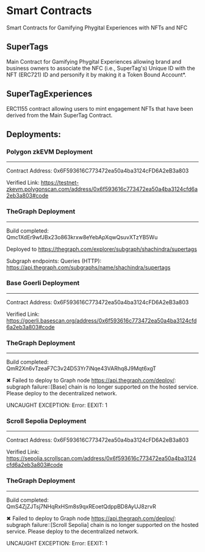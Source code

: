 # Smart Contracts
Smart Contracts for Gamifying Phygital Experiences with NFTs and NFC


## SuperTags

Main Contract for Gamifying Phygital Experiences allowing brand and business owners to associate the NFC (i.e., SuperTag's) Unique ID with the NFT (ERC721) ID and personify it by making it a Token Bound Account*.

## SuperTagExperiences

ERC1155 contract allowing users to mint engagement NFTs that have been derived from the Main SuperTag Contract.

## Deployments:

### Polygon zkEVM Deployment
___

Contract Address: 0x6F593616C773472ea50a4ba3124cFD6A2eB3a803

Verified Link: https://testnet-zkevm.polygonscan.com/address/0x6f593616c773472ea50a4ba3124cfd6a2eb3a803#code

### TheGraph Deployment
___

Build completed: Qmc1XdEr9wfJBx23o863krxw8eYebApXqwQsuvXTzYB5Wu

Deployed to https://thegraph.com/explorer/subgraph/shachindra/supertags

Subgraph endpoints:
Queries (HTTP):     https://api.thegraph.com/subgraphs/name/shachindra/supertags

### Base Goerli Deployment
___

Contract Address: 0x6F593616C773472ea50a4ba3124cFD6A2eB3a803

Verified Link: https://goerli.basescan.org/address/0x6f593616c773472ea50a4ba3124cfd6a2eb3a803#code

### TheGraph Deployment
___

Build completed: QmR2Xn6vTzeaF7C3v24D53Yr7iNqe43VARhq8J9Mqt6xgT

✖ Failed to deploy to Graph node https://api.thegraph.com/deploy/: subgraph failure::[Base] chain is no longer supported on the hosted service. Please deploy to the decentralized network.

UNCAUGHT EXCEPTION: Error: EEXIT: 1

### Scroll Sepolia Deployment
___

Contract Address: 0x6F593616C773472ea50a4ba3124cFD6A2eB3a803

Verified Link: https://sepolia.scrollscan.com/address/0x6f593616c773472ea50a4ba3124cfd6a2eb3a803#code

### TheGraph Deployment
___

Build completed: QmS4ZjZJTsj7NHqRxHSm8s9qxREoetQdppBD8AyUJ8zrvR

✖ Failed to deploy to Graph node https://api.thegraph.com/deploy/: subgraph failure::[Scroll Sepolia] chain is no longer supported on the hosted service. Please deploy to the decentralized network.

UNCAUGHT EXCEPTION: Error: EEXIT: 1